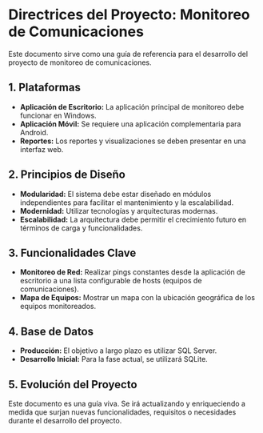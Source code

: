 # Directrices del Proyecto: Monitoreo de Comunicaciones

Este documento sirve como una guía de referencia para el desarrollo del proyecto de monitoreo de comunicaciones.

## 1. Plataformas

*   **Aplicación de Escritorio:** La aplicación principal de monitoreo debe funcionar en Windows.
*   **Aplicación Móvil:** Se requiere una aplicación complementaria para Android.
*   **Reportes:** Los reportes y visualizaciones se deben presentar en una interfaz web.

## 2. Principios de Diseño

*   **Modularidad:** El sistema debe estar diseñado en módulos independientes para facilitar el mantenimiento y la escalabilidad.
*   **Modernidad:** Utilizar tecnologías y arquitecturas modernas.
*   **Escalabilidad:** La arquitectura debe permitir el crecimiento futuro en términos de carga y funcionalidades.

## 3. Funcionalidades Clave

*   **Monitoreo de Red:** Realizar pings constantes desde la aplicación de escritorio a una lista configurable de hosts (equipos de comunicaciones).
*   **Mapa de Equipos:** Mostrar un mapa con la ubicación geográfica de los equipos monitoreados.

## 4. Base de Datos

*   **Producción:** El objetivo a largo plazo es utilizar SQL Server.
*   **Desarrollo Inicial:** Para la fase actual, se utilizará SQLite.

## 5. Evolución del Proyecto

Este documento es una guía viva. Se irá actualizando y enriqueciendo a medida que surjan nuevas funcionalidades, requisitos o necesidades durante el desarrollo del proyecto.
